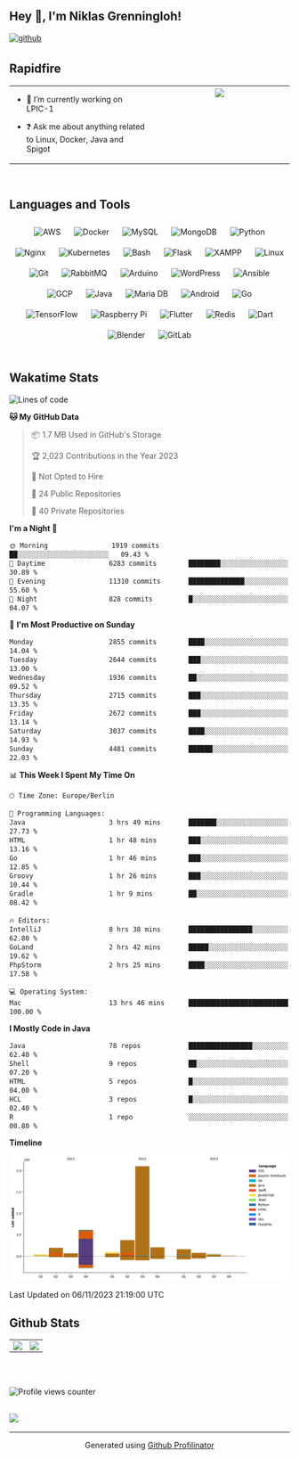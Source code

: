## Hey 👋, I'm Niklas Grenningloh!  
  

<a href="https://github.com/base2code" target="_blank">
<img src=https://img.shields.io/badge/github-%2324292e.svg?&style=for-the-badge&logo=github&logoColor=white alt=github style="margin-bottom: 5px;" />
</a>  
  

<br/>  


## Rapidfire  
<table><tr><td valign="top" width="50%">

- 🌱 I’m currently working on LPIC-1
  

- ❓ Ask me about anything related to Linux, Docker, Java and Spigot  


</td><td valign="top" width="50%">

<div align="center">
<img src="https://rishavanand.github.io/static/images/greetings.gif" align="center" style="width: 100%" />
</div>  


</td></tr></table>  

<br/>  


## Languages and Tools  
<div align="center">  
<img style="margin: 10px" src="https://profilinator.rishav.dev/skills-assets/amazonwebservices-original-wordmark.svg" alt="AWS" height="25" />  
<img style="margin: 10px" src="https://profilinator.rishav.dev/skills-assets/docker-original-wordmark.svg" alt="Docker" height="25" />  
<img style="margin: 10px" src="https://profilinator.rishav.dev/skills-assets/mysql-original-wordmark.svg" alt="MySQL" height="25" />  
<img style="margin: 10px" src="https://profilinator.rishav.dev/skills-assets/mongodb-original-wordmark.svg" alt="MongoDB" height="25" />  
<img style="margin: 10px" src="https://profilinator.rishav.dev/skills-assets/python-original.svg" alt="Python" height="25" />  
<img style="margin: 10px" src="https://profilinator.rishav.dev/skills-assets/nginx-original.svg" alt="Nginx" height="25" />  
<img style="margin: 10px" src="https://profilinator.rishav.dev/skills-assets/kubernetes-icon.svg" alt="Kubernetes" height="25" />  
<img style="margin: 10px" src="https://profilinator.rishav.dev/skills-assets/gnu_bash-icon.svg" alt="Bash" height="25" />  
<img style="margin: 10px" src="https://profilinator.rishav.dev/skills-assets/flask.png" alt="Flask" height="25" />  
<img style="margin: 10px" src="https://profilinator.rishav.dev/skills-assets/xampp.png" alt="XAMPP" height="25" />  
<img style="margin: 10px" src="https://profilinator.rishav.dev/skills-assets/linux-original.svg" alt="Linux" height="25" />  
<img style="margin: 10px" src="https://profilinator.rishav.dev/skills-assets/git-scm-icon.svg" alt="Git" height="25" />  
<img style="margin: 10px" src="https://profilinator.rishav.dev/skills-assets/rabbitmq-icon.svg" alt="RabbitMQ" height="25" />  
<img style="margin: 10px" src="https://profilinator.rishav.dev/skills-assets/arduino.png" alt="Arduino" height="25" />  
<img style="margin: 10px" src="https://profilinator.rishav.dev/skills-assets/wordpress.png" alt="WordPress" height="25" />  
<img style="margin: 10px" src="https://profilinator.rishav.dev/skills-assets/ansible.png" alt="Ansible" height="25" />  
<img style="margin: 10px" src="https://profilinator.rishav.dev/skills-assets/google_cloud-icon.svg" alt="GCP" height="25" />  
<img style="margin: 10px" src="https://profilinator.rishav.dev/skills-assets/java-original-wordmark.svg" alt="Java" height="25" />  
<img style="margin: 10px" src="https://profilinator.rishav.dev/skills-assets/mariadb.png" alt="Maria DB" height="25" />  
<img style="margin: 10px" src="https://profilinator.rishav.dev/skills-assets/android-original-wordmark.svg" alt="Android" height="25" />  
<img style="margin: 10px" src="https://profilinator.rishav.dev/skills-assets/go-original.svg" alt="Go" height="25" />  
<img style="margin: 10px" src="https://profilinator.rishav.dev/skills-assets/tensorflow-icon.svg" alt="TensorFlow" height="25" />  
<img style="margin: 10px" src="https://profilinator.rishav.dev/skills-assets/raspberrypi.png" alt="Raspberry Pi" height="25" />  
<img style="margin: 10px" src="https://profilinator.rishav.dev/skills-assets/flutterio-icon.svg" alt="Flutter" height="25" />  
<img style="margin: 10px" src="https://profilinator.rishav.dev/skills-assets/redis-original-wordmark.svg" alt="Redis" height="25" />  
<img style="margin: 10px" src="https://profilinator.rishav.dev/skills-assets/dartlang-icon.svg" alt="Dart" height="25" />  
<img style="margin: 10px" src="https://profilinator.rishav.dev/skills-assets/blender_community_badge_white.svg" alt="Blender" height="25" />  
<img style="margin: 10px" src="https://profilinator.rishav.dev/skills-assets/gitlab.svg" alt="GitLab" height="25" />  
</div>  

<br/>  

## Wakatime Stats

<!--START_SECTION:waka-->
![Lines of code](https://img.shields.io/badge/From%20Hello%20World%20I%27ve%20Written-4.0%20million%20lines%20of%20code-blue)

**🐱 My GitHub Data** 

> 📦 1.7 MB Used in GitHub's Storage 
 > 
> 🏆 2,023 Contributions in the Year 2023
 > 
> 🚫 Not Opted to Hire
 > 
> 📜 24 Public Repositories 
 > 
> 🔑 40 Private Repositories 
 > 
**I'm a Night 🦉** 

```text
🌞 Morning                1919 commits        ██░░░░░░░░░░░░░░░░░░░░░░░   09.43 % 
🌆 Daytime                6283 commits        ████████░░░░░░░░░░░░░░░░░   30.89 % 
🌃 Evening                11310 commits       ██████████████░░░░░░░░░░░   55.60 % 
🌙 Night                  828 commits         █░░░░░░░░░░░░░░░░░░░░░░░░   04.07 % 
```
📅 **I'm Most Productive on Sunday** 

```text
Monday                   2855 commits        ████░░░░░░░░░░░░░░░░░░░░░   14.04 % 
Tuesday                  2644 commits        ███░░░░░░░░░░░░░░░░░░░░░░   13.00 % 
Wednesday                1936 commits        ██░░░░░░░░░░░░░░░░░░░░░░░   09.52 % 
Thursday                 2715 commits        ███░░░░░░░░░░░░░░░░░░░░░░   13.35 % 
Friday                   2672 commits        ███░░░░░░░░░░░░░░░░░░░░░░   13.14 % 
Saturday                 3037 commits        ████░░░░░░░░░░░░░░░░░░░░░   14.93 % 
Sunday                   4481 commits        ██████░░░░░░░░░░░░░░░░░░░   22.03 % 
```


📊 **This Week I Spent My Time On** 

```text
🕑︎ Time Zone: Europe/Berlin

💬 Programming Languages: 
Java                     3 hrs 49 mins       ███████░░░░░░░░░░░░░░░░░░   27.73 % 
HTML                     1 hr 48 mins        ███░░░░░░░░░░░░░░░░░░░░░░   13.16 % 
Go                       1 hr 46 mins        ███░░░░░░░░░░░░░░░░░░░░░░   12.85 % 
Groovy                   1 hr 26 mins        ███░░░░░░░░░░░░░░░░░░░░░░   10.44 % 
Gradle                   1 hr 9 mins         ██░░░░░░░░░░░░░░░░░░░░░░░   08.42 % 

🔥 Editors: 
IntelliJ                 8 hrs 38 mins       ████████████████░░░░░░░░░   62.80 % 
GoLand                   2 hrs 42 mins       █████░░░░░░░░░░░░░░░░░░░░   19.62 % 
PhpStorm                 2 hrs 25 mins       ████░░░░░░░░░░░░░░░░░░░░░   17.58 % 

💻 Operating System: 
Mac                      13 hrs 46 mins      █████████████████████████   100.00 % 
```

**I Mostly Code in Java** 

```text
Java                     78 repos            ████████████████░░░░░░░░░   62.40 % 
Shell                    9 repos             ██░░░░░░░░░░░░░░░░░░░░░░░   07.20 % 
HTML                     5 repos             █░░░░░░░░░░░░░░░░░░░░░░░░   04.00 % 
HCL                      3 repos             █░░░░░░░░░░░░░░░░░░░░░░░░   02.40 % 
R                        1 repo              ░░░░░░░░░░░░░░░░░░░░░░░░░   00.80 % 
```



**Timeline**

![Lines of Code chart](https://raw.githubusercontent.com/base2code/base2code/main/assets/bar_graph.png)


 Last Updated on 06/11/2023 21:19:00 UTC
<!--END_SECTION:waka-->


## Github Stats  
<table><tr><td valign="top" width="50%">

<img src="https://github-readme-stats.vercel.app/api?username=base2code&show_icons=true&count_private=true&hide_border=true" align="left" style="width: 100%" />

</td><td valign="top" width="50%">

<img src="https://github-readme-stats.vercel.app/api/top-langs/?username=base2code&hide_border=true&layout=compact" align="left" style="width: 100%" />

</td></tr></table>  

<br/>  

  

<br/>  

![Profile views counter](https://komarev.com/ghpvc/?username=base2code&&style=flat-square)  
  

<br/>  

<div>
            <a href="https://paypal.me/niklasgrenningloh" target="_blank" style="display: inline-block;">
                <img
                    src="https://img.shields.io/badge/Donate-PayPal-blue.svg?style=flat-square" 
                    align="left"
                />
            </a>
<br />

----
<div align="center">Generated using <a href="https://profilinator.rishav.dev/" target="_blank">Github Profilinator</a></div>
